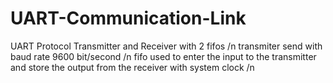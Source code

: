 # UART-Communication-Link
UART Protocol Transmitter and Receiver with 2 fifos /n
transmiter send with baud rate 9600 bit/second /n
fifo used to enter the input to the transmitter and store the output from the receiver with system clock /n
